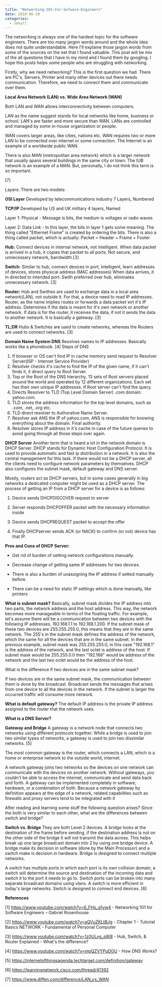```yaml
---
title: "Networking-101-For-Sofware-Engineers"
date: 2018-06-29
categories: 
  - Jekyll
---
```


The networking is always one of the hardest topic for the software engineers. There are too many jargon words around and the whole idea does not quite understandable. Here I'll explaine those jargon words from some of the sources on the net that I found valuable. This post will be mix of the all questions that I have in my mind and I found them by googling. I hope this posts helps some people who are struggling with networking. 

Firstly, why we need networking? This is the first question we had. There are PC's, Servers, Printer and many other devices out there needs communication. Therefore, we need to connect them and communicate over them. 

**Local Area Network (LAN) vs. Wide Area Network (WAN)**

Both LAN and WAN allows interconnectivity between computers. 

LAN as the name suggest stands for local networks like home, business or school. LAN's are faster and more secure than WAN. LANs are controlled and managed by some in-house organization or people. 

WAN covers larger areas, like cities, nations etc. WAN requires two or more LAN to be connected over internet or some connection. The Internet is an example of a worldwide public WAN.

There is also MAN (metropolitan area network) which is a larger network that usually spans several buildings in the same city or town. The IUB network is an example of a MAN. But, personally, I do not think this term is so important. 

[7]



Layers:
There are two models:

**OSI Layer** Developed by telecommunications industry 7 Layers, Numbered

**TCP/IP** Developed by US and UK military 4 layers, Named

Layer 1: Physical - Message is bits, the medium is voltages or radio waves

Layer 2: Data Link - In this layer, the bits in layer 1 gets some meaning. The thing called "Ethernet Frame" is created by ordering the bits. There is also a thing called packet, which is actually:
Packet = Header + Frame + Footer







**Hub:**
Connect devices in internal network, not intelligent. When data packet is arrived in a hub, it copies that packet to all ports.
Not secure, and unnecessary network, bandwidth.[3]

**Switch:**
Similar to hub, connect devices in port, intelligent, learn addresses of devices, stores physical address (MAC addresses) When data
arrives, it in directed to intended port. Swith preferred over hub, eliminates unnecessary network. [3]

**Router:**
Hub and Swithes are used to exchange data in a local area network(LAN), not outside it.  For that, a device need to read IP addresses. 
Router, as the name implies routes or forwards a data packet wrt it's IP address. Determines if the data is meant for it's own network or another network. If data is for the router, it receives the data, if not it sends the data to another network. It is basically a gateway. [3]

**TL;DR** Hubs & Switches are used to create networks, whereas the Routers are used to connect networks. [3]


**Domain Name System DNS**
Resolves names to IP addresses. Basically works like a phonebook. [4]
Steps of DNS
1. If browser or OS can't find IP in cache memory send request to Resolver Server(ISP - Internet Service Provider)
2. Resolver checks it's cache to find the IP of the given name, if it can't finds it, it direct query to Root Server.
3. Top or the Root of the DNS hierarchy, 13 sets of Root servers placed around the world and operated by 12 different organizations. Each set has their own unique IP addresses. If Root server can't find the query.
4. Directs Resolver to TLD (Top Level Domain Server) .com domain. yahoo.com.
5. TLD stores the address information for the top level domains, such as .com, .net, .org etc.
6. TLD direct resolver to Authorative Name Server.
7. Resolver ask ANS the IP of yahoo.com, ANS is responsible for knowing everything about the domain. Final authority. 
8. Resolver stores IP address in it's cache in case of the future queries to avoid going through all those steps over again. 




**DHCP Server**
Another term that is heard a lot in the network domain is DHCP Server. DHCP stands for Dynamic Host Configuration Protocol. It is used to provide automatic and fast ip distribution in a network. It is also the central management for this task. If there would not be a DHCP server, all the clients need to configure network parameters by themselves. DHCP also configures the subnet mask, default gateway and DNS server. 

Mostly, routers act as DHCP servers, but in some cases generally in big networks a dedicated computer might be used as a DHCP server. The process of getting an IP from a DHCP server for a device is as follows:

1. Device sends DHCPDISCOVER request to server

2. Server responds DHCPOFFER packet with the necessary information inside

3. Device sends DHCPREQUEST packet to accept the offer

4. Finally DHCPserver sends ACK (or NACK) to confirm (or not) device has that IP.


**Pros and Cons of DHCP Server:**

- Get rid of burden of setting network configurations manually.
 
- Decrease change of getting same IP addresses for two devices.

- There is also a burden of unassigning the IP address if setted manually before.

- There can be a need for static IP settings which is done manually, like printers 



**What is subnet mask?**
Basically, subnet mask divides the IP address into two parts, the network address and the host address. This way, the network becomes more manageable in terms of the floating traffic. For example, let's assume there will be a communication between two devices with the following IP addresses. 192.168.1.1 to 192.168.1.200. If the subnet mask of these two devices are 255.255.255.0, this means that they are in the same network. The 255's in the subnet mask defines the address of the network, which the same for all the devices that are in the same subnet. In the previous example, subnet mask was 255.255.255.0, in this case "192.168.1" is the address of the network, and the last octet is address of the host. If subnet mask would be 255.255.0.0 then "192.168" would be address of the network and the last two octet would be the address of the host. 

What is the difference if two devices are in the same subnet mask?

If two devices are in the same subnet mask, the communication between them is done by the broadcast. Broadcast sends the messages that arises from one device to all the devices in the network. If the subnet is larger the occurred traffic will consume more network. 

**What is default gateway?**
The default IP address is the private IP address assigned to the router that the network uses. 

**What is a DNS Server?**



**Gateway and Bridge**
A gateway is a network node that connects two networks using different protocols together. While a bridge is used to join two similar types of networks, a gateway is used to join two dissimilar networks. [5]

The most common gateway is the router, which connects a LAN, which is a home or enterprise network to the outside world, internet. 

A network gateway joins two networks so the devices on one network can communicate with the devices on another network. Without gateways, you couldn't be able to access the internet, communicate and send data back and forth. A gateway can be implemented completely in software, hardware, or a combination of both. Because a network gateway by definition appears at the edge of a network, related capabilities such as firewalls and proxy servers tend to be integrated with it



After reading and learning some stuff the following question arises? Since the both is very similar to each other, what are the differences between switch and bridge?

**Switch vs. Bridge**
They are both Level 2 devices. A bridge looks at the destination of the frame before sending, if the destination address is not on the other side of the bridge it will not transmit the data across. This helps break up one large broadcast domain into 2 by using one bridge device. A bridge make its decision in software (done by the Main Processor) and a switch make is decision in hardware. Bridge is designed to connect multiple networks.

A switch has multiple ports in which each port is its own collision domain, a switch will determine the source and destination of the incoming data and switch it to the port it needs to go to. Switch ports can be broken into many separate broadcast domains using vlans. A switch is more efficient in today's large networks. Switch is designed to connect end devices. [6]


**References**

[1] https://www.youtube.com/watch?v=6_FHs_g1yw4 - Networking 101 for Software Engineers – Gabriel Rosenhouse

[2] https://www.youtube.com/watch?v=aQVuZKLtBJg - Chapter 1 - Tutorial Basics NETWORK - Fundamental of Personal Computer

[3] https://www.youtube.com/watch?v=1z0ULvg_pW8 - Hub, Switch, & Router Explained - What's the difference?

[4] https://www.youtube.com/watch?v=mpQZVYPuDGU - How DNS Works?

[5] https://internetofthingsagenda.techtarget.com/definition/gateway 

[6] https://learningnetwork.cisco.com/thread/41392

[7] https://www.diffen.com/difference/LAN_vs_WAN